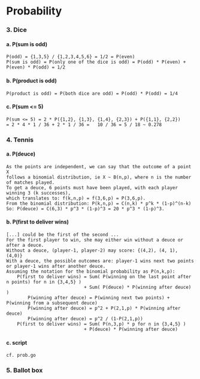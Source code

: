# Probability

### 3. Dice
#### a. P(sum is odd)
    P(odd) = {1,3,5} / {1,2,3,4,5,6} = 1/2 = P(even)
    P(sum is odd) = P(only one of the dice is odd) = P(odd) * P(even) + P(even) * P(odd) = 1/2
#### b. P(product is odd)
    P(product is odd) = P(both dice are odd) = P(odd) * P(odd) = 1/4
#### c. P(sum <= 5)
    P(sum <= 5) = 2 * P({1,2}, {1,3}, {1,4}, {2,3}) + P({1,1}, {2,2}) 
    = 2 * 4 * 1 / 36 + 2 * 1 / 36 =   10 / 36 = 5 / 18 ~ 0.278 
### 4. Tennis
#### a. P(deuce)
    As the points are independent, we can say that the outcome of a point X 
    follows a binomial distribution, ie X ~ B(n,p), where n is the number of matches played.
    To get a deuce, 6 points must have been played, with each player winning 3 (k successes), 
    which translates to: f(k,n,p) = f(3,6,p) = P(3,6,p).
    From the binomial distribution: P(k,n,p) = C(n,k) * p^k * (1-p)^(n-k)
    So: P(deuce) = C(6,3) * p^3 * (1-p)^3 = 20 * p^3 * (1-p)^3.
#### b. P(first to deliver wins)
    [...] could be the first of the second ...
    For the first player to win, she may either win without a deuce or after a deuce.
    Without a deuce, (player-1, player-2) may score: {(4,2), (4, 1), (4,0)}
    With a deuce, the possible outcomes are: player-1 wins next two points or player-1 wins after another deuce.
    Assuming the notation for the binomial probability as P(n,k,p):
        P(first to deliver wins) = Sum( P(winning on the last point after n points) for n in {3,4,5} )
                                 + Sum( P(deuce) * P(winning after deuce) )
            P(winning after deuce) = P(winning next two points) + P(winning from a subsequent deuce)
            P(winning after deuce) = p^2 + P(2,1,p) * P(winning after deuce)
            P(winning after deuce) = p^2 / (1-P(2,1,p))
        P(first to deliver wins) = Sum( P(n,3,p) * p for n in {3,4,5} )
                                 + P(deuce) * P(winning after deuce)
#### c. script
    cf. prob.go

### 5. Ballot box
